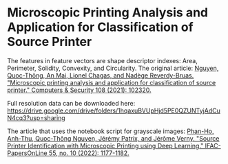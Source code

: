 # Microscopic Printing Analysis and Application for Classification of Source Printer
The features in feature vectors are shape descriptor indexes: Area, Perimeter, Solidity, Convexity, and Circularity.
The original article: 
[Nguyen, Quoc-Thông, An Mai, Lionel Chagas, and Nadège Reverdy-Bruas. "Microscopic printing analysis and application for classification of source printer." Computers & Security 108 (2021): 102320.](https://doi.org/10.1016/j.cose.2021.102320)

Full resolution data can be downloaded here:
https://drive.google.com/drive/folders/1hqaxuBVUpHjd5PE0QZUNTyjAdCuN4cq3?usp=sharing

The article that uses the notebook script for grayscale images:
[Phan-Ho, Anh-Thu, Quoc-Thông Nguyen, Jérémy Patrix, and Jérôme Verny. "Source Printer Identification with Microscopic Printing using Deep Learning." IFAC-PapersOnLine 55, no. 10 (2022): 1177-1182.](https://doi.org/10.1016/j.ifacol.2022.09.549)
